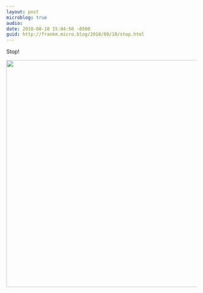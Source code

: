 ```yaml
---
layout: post
microblog: true
audio: 
date: 2018-08-10 15:04:50 -0500
guid: http://frankm.micro.blog/2018/08/10/stop.html
---
```

Stop!

<img src="http://frankmcpherson.blog/uploads/2018/27ec8b9e45.jpg" width="600" height="600" />

